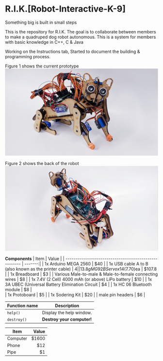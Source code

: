 # R.I.K.[Robot-Interactive-K-9]
Something big is built in small steps

This is the repository for R.I.K.
The goal is to collaborate between members to make a quadruped dog robot autonomous. 
This is a system for members with basic knowledge in C++, C & Java 

Working on the Instructions tab, Started to document the building & programming process.

Figure 1 shows the current prototype
![alt text](https://github.com/abel09011/R.I.K.-Robot-Interactive-K-9/blob/master/RIK%20Final%20Design.png)

Figure 2 shows the back of the robot
![alt text](https://github.com/abel09011/R.I.K.-Robot-Interactive-K-9/blob/master/RIK's%20Back.png)

**Components**
| Item                                                    | Value   |
| ------------------------------------------------------- | -------:|
| 1x Arduino MEGA 2560                                    | $40     |
| 1x USB cable A to B (also known as the printer cable)   | $4      |
| 13.8g MG92B Servo x 14 ($7.70)ea                        | $107.8  |
| 1x Breadboard                                           | $3      |
| Various Male-to-male & Male-to-female connecting wires  | $8      |
| 1x 7.4V (2 Cell) 4000 mAh (or above) LiPo battery       | $10     |
| 1x 3A UBEC (Universal Battery Elimination Circuit       | $4      |
| 1x HC 06 Bluetooth module                               | $8      |               
| 1x Protoboard                                           | $5      | 
| 1x Sodering Kit                                         | $20     | 
| male pin headers                                        | $6      | 

| Function name | Description                    |
| ------------- | ------------------------------ |
| `help()`      | Display the help window.       |
| `destroy()`   | **Destroy your computer!**     |

| Item      | Value |
| --------- | -----:|
| Computer  | $1600 |
| Phone     |   $12 |
| Pipe      |    $1 |
